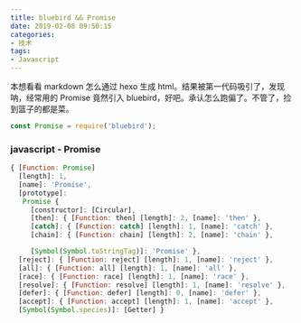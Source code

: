 ```yaml
---
title: bluebird && Promise
date: 2019-02-08 09:50:15
categories:
- 技术
tags:
- Javascript
---
```


本想看看 markdown 怎么通过 hexo 生成 html。结果被第一代码吸引了，发现呐，经常用的 Promise 竟然引入 bluebird，好吧。承认怎么跑偏了。不管了，捡到篮子的都是菜。

```javascript
const Promise = require('bluebird');
```

### javascript - Promise

```javascript
{ [Function: Promise]
  [length]: 1,
  [name]: 'Promise',
  [prototype]:
   Promise {
     [constructor]: [Circular],
     [then]: { [Function: then] [length]: 2, [name]: 'then' },
     [catch]: { [Function: catch] [length]: 1, [name]: 'catch' },
     [chain]: { [Function: chain] [length]: 2, [name]: 'chain' },

     [Symbol(Symbol.toStringTag)]: 'Promise' },
  [reject]: { [Function: reject] [length]: 1, [name]: 'reject' },
  [all]: { [Function: all] [length]: 1, [name]: 'all' },
  [race]: { [Function: race] [length]: 1, [name]: 'race' },
  [resolve]: { [Function: resolve] [length]: 1, [name]: 'resolve' },
  [defer]: { [Function: defer] [length]: 0, [name]: 'defer' },
  [accept]: { [Function: accept] [length]: 1, [name]: 'accept' },
  [Symbol(Symbol.species)]: [Getter] }
  ```

